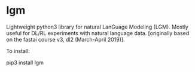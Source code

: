 # lgm

Lightweight python3 library for natural LanGuage Modeling (LGM). Mostly useful for DL/RL experiments with natural language data. [originally based on the fastai course v3, dl2 (March-April 2019)].

To install:

pip3 install lgm
